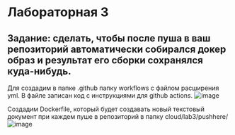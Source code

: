 # Лабораторная 3
## Задание: сделать, чтобы после пуша в ваш репозиторий автоматически собирался докер образ и результат его сборки сохранялся куда-нибудь.
Для создадим в папке .github папку workflows с файлом расширения yml. В файле записан код с инструкциями для github actions. 
![image](https://github.com/aivanova2472/clouds/assets/112978016/d7a0e863-4ca4-44d7-93f6-3c8789571eee)

Создадим Dockerfile, который будет создавать новый текстовый документ при каждем пуше в репозиторий в папку cloud/lab3/pushhere/
![image](https://github.com/aivanova2472/clouds/assets/112978016/ec6eedcd-fd13-46cc-b562-aeae590dd26d)


